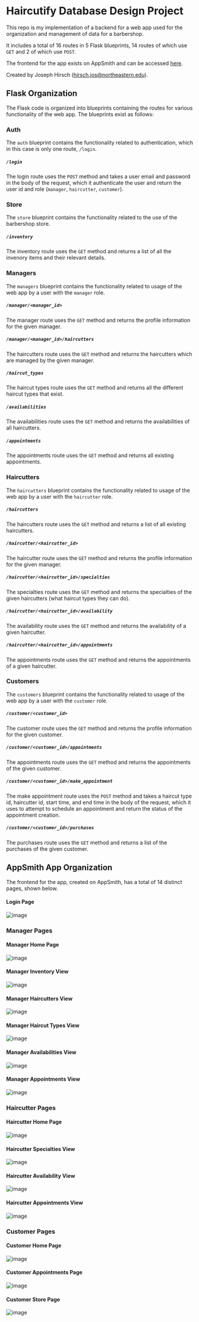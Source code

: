 # Haircutify Database Design Project

This repo is my implementation of a backend for a web app used for the organization and management of data for a barbershop. 

It includes a total of 16 routes in 5 Flask blueprints, 14 routes of which use `GET` and 2 of which use `POST`.

The frontend for the app exists on AppSmith and can be accessed [here](https://appsmith.cs3200.net/app/haircutify/login-639360725bc9880dbcb21433).

Created by Joseph Hirsch (hirsch.jos@northeastern.edu).



## Flask Organization

The Flask code is organized into blueprints containing the routes for various functionality of the web app. The blueprints exist as follows:

### Auth

The `auth` blueprint contains the functionality related to authentication, which in this case is only one route, `/login`.

##### `/login`


The login route uses the `POST` method and takes a user email and password in the body of the request, which it authenticate the user and return the user id and role (`manager`, `haircutter`, `customer`). 

### Store

The `store` blueprint contains the functionality related to the use of the barbershop store.

##### `/inventory`

The inventory route uses the `GET` method and returns a list of all the invenory items and their relevant details.


### Managers

The `managers` blueprint contains the functionality related to usage of the web app by a user with the `manager` role.

##### `/manager/<manager_id>`

The manager route uses the `GET` method and returns the profile information for the given manager.

##### `/manager/<manager_id>/haircutters`

The haircutters route uses the `GET` method and returns the haircutters which are managed by the given manager.

##### `/haircut_types`

The haircut types route uses the `GET` method and returns all the different haircut types that exist.

##### `/availabilities`

The availabilities route uses the `GET` method and returns the availabilities of all haircutters.

##### `/appointments`

The appointments route uses the `GET` method and returns all existing appointments.


### Haircutters

The `haircutters` blueprint contains the functionality related to usage of the web app by a user with the `haircutter` role.

##### `/haircutters`

The haircutters route uses the `GET` method and returns a list of all existing haircutters.

##### `/haircutter/<haircutter_id>`

The haircutter route uses the `GET` method and returns the profile information for the given manager.

##### `/haircutter/<haircutter_id>/specialties`

The specialties route uses the `GET` method and returns the specialties of the given haircutters (what haircut types they can do).

##### `/haircutter/<haircutter_id>/availability`

The availability route uses the `GET` method and returns the availability of a given haircutter.

##### `/haircutter/<haircutter_id>/appointments`

The appointments route uses the `GET` method and returns the appointments of a given haircutter.


### Customers

The `customers` blueprint contains the functionality related to usage of the web app by a user with the `customer` role.

##### `/customer/<customer_id>`

The customer route uses the `GET` method and returns the profile information for the given customer.

##### `/customer/<customer_id>/appointments`

The appointments route uses the `GET` method and returns the appointments of the given customer.

##### `/customer/<customer_id>/make_appointment`

The make appointment route uses the `POST` method and takes a haircut type id, haircutter id, start time, and end time in the body of the request, which it uses to attempt to schedule an appointment and return the status of the appointment creation.

##### `/customer/<customer_id>/purchases`

The purchases route uses the `GET` method and returns a list of the purchases of the given customer.



## AppSmith App Organization

The frontend for the app, created on AppSmith, has a total of 14 distinct pages, shown below.

#### Login Page

![image](https://user-images.githubusercontent.com/46767048/207463740-6425ecde-6562-4db3-a2bc-5c160760ddcb.png)

### Manager Pages

#### Manager Home Page

![image](https://user-images.githubusercontent.com/46767048/207463794-7c5b380b-0659-4cb1-bd78-7c6cac2b57cf.png)

#### Manager Inventory View

![image](https://user-images.githubusercontent.com/46767048/207463840-99c236ec-1a19-41ef-8c72-84b3b70c0485.png)

#### Manager Haircutters View

![image](https://user-images.githubusercontent.com/46767048/207463880-c9e812cb-096b-45ff-8738-2e943cef9b19.png)

#### Manager Haircut Types View

![image](https://user-images.githubusercontent.com/46767048/207463925-4be17655-824a-4822-8bbb-05b554df8723.png)

#### Manager Availabilities View

![image](https://user-images.githubusercontent.com/46767048/207463975-a279d3a5-1148-4c4a-add2-b9b3b2654e37.png)

#### Manager Appointments View

![image](https://user-images.githubusercontent.com/46767048/207464033-a1f821de-27cc-4ad1-a408-bf9c676db8f2.png)

### Haircutter Pages

#### Haircutter Home Page

![image](https://user-images.githubusercontent.com/46767048/207464156-a1cd8abc-b522-4d93-a572-a198c0998e30.png)

#### Haircutter Specialties View

![image](https://user-images.githubusercontent.com/46767048/207464203-018bb35f-aef4-4247-a87d-36b5f97b0234.png)

#### Haircutter Availability View

![image](https://user-images.githubusercontent.com/46767048/207464262-365141f3-ee5f-49bb-8d70-f3659500f8a0.png)

#### Haircutter Appointments View

![image](https://user-images.githubusercontent.com/46767048/207464310-24e8ac41-c109-43e9-b3d7-6473a3fd40b0.png)

### Customer Pages

#### Customer Home Page

![image](https://user-images.githubusercontent.com/46767048/207464420-cf8dfa11-da0c-4001-a569-104253faaefc.png)

#### Customer Appointments Page

![image](https://user-images.githubusercontent.com/46767048/207464464-e58d7af0-d6d7-40d0-8a52-846f4e6a2397.png)

#### Customer Store Page

![image](https://user-images.githubusercontent.com/46767048/207464584-4d6a6801-f463-430a-8f7d-4058ba214b7d.png)
